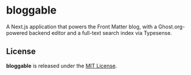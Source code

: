 # bloggable
A Next.js application that powers the Front Matter blog, with a Ghost.org-powered backend editor and a full-text search index via Typesense.

## License

**bloggable** is released under the [MIT License](https://github.com/front-matter/bloggable/blob/master/LICENSE.md).
